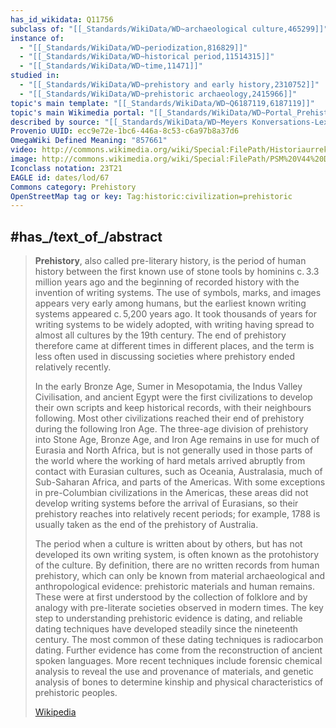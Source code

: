 ```yaml
---
has_id_wikidata: Q11756
subclass of: "[[_Standards/WikiData/WD~archaeological culture,465299]]"
instance of:
  - "[[_Standards/WikiData/WD~periodization,816829]]"
  - "[[_Standards/WikiData/WD~historical period,11514315]]"
  - "[[_Standards/WikiData/WD~time,11471]]"
studied in:
  - "[[_Standards/WikiData/WD~prehistory and early history,2310752]]"
  - "[[_Standards/WikiData/WD~prehistoric archaeology,2415966]]"
topic's main template: "[[_Standards/WikiData/WD~Q6187119,6187119]]"
topic's main Wikimedia portal: "[[_Standards/WikiData/WD~Portal_Prehistory,7498415]]"
described by source: "[[_Standards/WikiData/WD~Meyers Konversations-Lexikon, 4th edition (1885–1890),19219752]]"
Provenio UUID: ecc9e72e-1bc6-446a-8c53-c6a97b8a37d6
OmegaWiki Defined Meaning: "857661"
video: http://commons.wikimedia.org/wiki/Special:FilePath/Historiaurreko%20pigmentuak.webm
image: http://commons.wikimedia.org/wiki/Special:FilePath/PSM%20V44%20D647%20Delineations%20on%20pieces%20of%20antler.jpg
Iconclass notation: 23T21
EAGLE id: dates/lod/67
Commons category: Prehistory
OpenStreetMap tag or key: Tag:historic:civilization=prehistoric
---
```



## #has_/text_of_/abstract 

> **Prehistory**, also called pre-literary history, is the period of human history between the first known use of stone tools by hominins c. 3.3 million years ago and the beginning of recorded history with the invention of writing systems. The use of symbols, marks, and images appears very early among humans, but the earliest known writing systems appeared c. 5,200 years ago. It took thousands of years for writing systems to be widely adopted, with writing having spread to almost all cultures by the 19th century. The end of prehistory therefore came at different times in different places, and the term is less often used in discussing societies where prehistory ended relatively recently.
>
> In the early Bronze Age, Sumer in Mesopotamia, the Indus Valley Civilisation, and ancient Egypt were the first civilizations to develop their own scripts and keep historical records, with their neighbours following. Most other civilizations reached their end of prehistory during the following Iron Age. The three-age division of prehistory into Stone Age, Bronze Age, and Iron Age remains in use for much of Eurasia and North Africa, but is not generally used in those parts of the world where the working of hard metals arrived abruptly from contact with Eurasian cultures, such as Oceania, Australasia, much of Sub-Saharan Africa, and parts of the Americas. With some exceptions in pre-Columbian civilizations in the Americas, these areas did not develop writing systems before the arrival of Eurasians, so their prehistory reaches into relatively recent periods; for example, 1788 is usually taken as the end of the prehistory of Australia.
>
> The period when a culture is written about by others, but has not developed its own writing system, is often known as the protohistory of the culture. By definition, there are no written records from human prehistory, which can only be known from material archaeological and anthropological evidence: prehistoric materials and human remains. These were at first understood by the collection of folklore and by analogy with pre-literate societies observed in modern times. The key step to understanding prehistoric evidence is dating, and reliable dating techniques have developed steadily since the nineteenth century. The most common of these dating techniques is radiocarbon dating. Further evidence has come from the reconstruction of ancient spoken languages. More recent techniques include forensic chemical analysis to reveal the use and provenance of materials, and genetic analysis of bones to determine kinship and physical characteristics of prehistoric peoples.
>
> [Wikipedia](https://en.wikipedia.org/wiki/Prehistory) 

